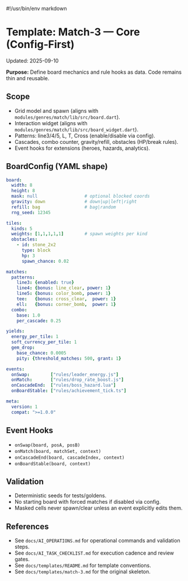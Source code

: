 #!/usr/bin/env markdown

# Template: Match‑3 — Core (Config‑First)
Updated: 2025-09-10

**Purpose:** Define board mechanics and rule hooks as data. Code remains thin and reusable.

## Scope
- Grid model and spawn (aligns with `modules/genres/match/lib/src/board.dart`).
- Interaction widget (aligns with `modules/genres/match/lib/src/board_widget.dart`).
- Patterns: line3/4/5, L, T, Cross (enable/disable via config).
- Cascades, combo counter, gravity/refill, obstacles (HP/break rules).
- Event hooks for extensions (heroes, hazards, analytics).

## BoardConfig (YAML shape)
```yaml
board:
  width: 8
  height: 8
  mask: null                  # optional blocked coords
  gravity: down               # down|up|left|right
  refill: bag                 # bag|random
  rng_seed: 12345

tiles:
  kinds: 5
  weights: [1,1,1,1,1]        # spawn weights per kind
  obstacles:
    - id: stone_2x2
      type: block
      hp: 3
      spawn_chance: 0.02

matches:
  patterns:
    line3: {enabled: true}
    line4: {bonus: line_clear, power: 1}
    line5: {bonus: color_bomb, power: 1}
    tee:   {bonus: cross_clear,  power: 1}
    ell:   {bonus: corner_bomb,  power: 1}
  combo:
    base: 1.0
    per_cascade: 0.25

yields:
  energy_per_tile: 1
  soft_currency_per_tile: 1
  gem_drop:
    base_chance: 0.0005
    pity: {threshold_matches: 500, grant: 1}

events:
  onSwap:        ["rules/leader_energy.js"]
  onMatch:       ["rules/drop_rate_boost.js"]
  onCascadeEnd:  ["rules/boss_hazard.lua"]
  onBoardStable: ["rules/achievement_tick.ts"]

meta:
  version: 1
  compat: ">=1.0.0"
```

## Event Hooks
- `onSwap(board, posA, posB)`
- `onMatch(board, matchSet, context)`
- `onCascadeEnd(board, cascadeIndex, context)`
- `onBoardStable(board, context)`

## Validation
- Deterministic seeds for tests/goldens.
- No starting board with forced matches if disabled via config.
- Masked cells never spawn/clear unless an event explicitly edits them.

## References
- See `docs/AI_OPERATIONS.md` for operational commands and validation steps.
- See `docs/AI_TASK_CHECKLIST.md` for execution cadence and review gates.
- See `docs/templates/README.md` for template conventions.
- See `docs/templates/match-3.md` for the original skeleton.

